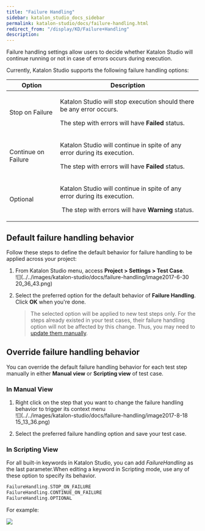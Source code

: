 ```yaml
---
title: "Failure Handling" 
sidebar: katalon_studio_docs_sidebar
permalink: katalon-studio/docs/failure-handling.html 
redirect_from: "/display/KD/Failure+Handling" 
description: 
---
```

Failure handling settings allow users to decide whether Katalon Studio will continue running or not in case of errors occurs during execution.

Currently, Katalon Studio supports the following failure handling options:

<table><thead><tr><th>Option</th><th>Description</th></tr></thead><tbody><tr><td>Stop on Failure</td><td><p>Katalon Studio will stop execution should there be any error occurs.</p><p>The step with errors will have <strong>Failed</strong> status.</p></td></tr><tr><td>Continue on Failure</td><td><p>Katalon Studio will continue in spite of any error during its execution.</p><p>The step with errors will have <strong>Failed</strong> status.</p></td></tr><tr><td>Optional</td><td><p>Katalon Studio will continue in spite of any error during its execution.</p><p>&nbsp;The step with errors will have <strong>Warning</strong> status.</p></td></tr></tbody></table>

Default failure handling behavior
---------------------------------

Follow these steps to define the default behavior for failure handling to be applied across your project:

1.  From Katalon Studio menu, access **Project > Settings > Test Case**.   
    ![](../../images/katalon-studio/docs/failure-handling/image2017-6-30 20_36_43.png)  
      
    
2.  Select the preferred option for the default behavior of **Failure Handling**. Click **OK** when you're done.
    
    > The selected option will be applied to new test steps only. For the steps already existed in your test cases, their failure handling option will not be affected by this change. Thus, you may need to [update them manually](/display/KD/Failure+handling#Failurehandling-Overridefailurehandlingbehavior).
    

Override failure handling behavior
----------------------------------

You can override the default failure handling behavior for each test step manually in either **Manual view** or **Scripting view** of test case. 

### In Manual View

1.  Right click on the step that you want to change the failure handling behavior to trigger its context menu  
    ![](../../images/katalon-studio/docs/failure-handling/image2017-8-18 15_13_36.png)  
      
    
2.  Select the preferred failure handling option and save your test case.  

### In Scripting View

For all built-in keywords in Katalon Studio, you can add _FailureHandling_ as the last parameter.When editing a keyword in Scripting mode, use any of these option to specify its behavior.

```groovy
FailureHandling.STOP_ON_FAILURE
FailureHandling.CONTINUE_ON_FAILURE
FailureHandling.OPTIONAL
```

For example:

![](../../images/katalon-studio/docs/failure-handling/23.png)